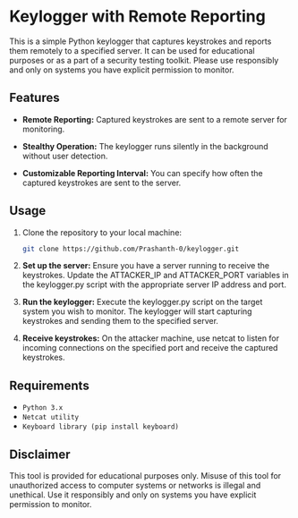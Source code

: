 # Keylogger with Remote Reporting

This is a simple Python keylogger that captures keystrokes and reports them remotely to a specified server. It can be used for educational purposes or as a part of a security testing toolkit. Please use responsibly and only on systems you have explicit permission to monitor.

## Features

- **Remote Reporting:** Captured keystrokes are sent to a remote server for monitoring.
  
- **Stealthy Operation:** The keylogger runs silently in the background without user detection.

- **Customizable Reporting Interval:** You can specify how often the captured keystrokes are sent to the server.

## Usage

1. Clone the repository to your local machine:

   ```bash
   git clone https://github.com/Prashanth-0/keylogger.git


1. **Set up the server:** Ensure you have a server running to receive the keystrokes. Update the ATTACKER_IP and ATTACKER_PORT variables in the keylogger.py script with the appropriate server IP address and port.

2. **Run the keylogger:** Execute the keylogger.py script on the target system you wish to monitor. The keylogger will start capturing keystrokes and sending them to the specified server.

3. **Receive keystrokes:** On the attacker machine, use netcat to listen for incoming connections on the specified port and receive the captured keystrokes.


## Requirements

- `Python 3.x`
- `Netcat utility`
- `Keyboard library (pip install keyboard)`


## Disclaimer
This tool is provided for educational purposes only. Misuse of this tool for unauthorized access to computer systems or networks is illegal and unethical. Use it responsibly and only on systems you have explicit permission to monitor.

